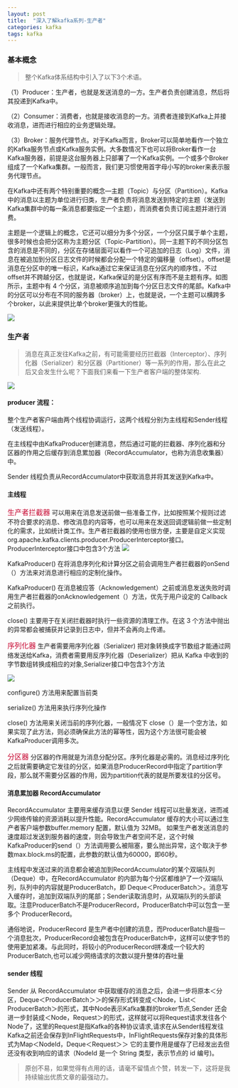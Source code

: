 ```yaml
---
layout: post
title:  "深入了解kafka系列-生产者"
categories: kafka
tags: kafka
---
```




### 基本概念

> 整个Kafka体系结构中引入了以下3个术语。

 （1）Producer：生产者，也就是发送消息的一方。生产者负责创建消息，然后将其投递到Kafka中。

 （2）Consumer：消费者，也就是接收消息的一方。消费者连接到Kafka上并接收消息，进而进行相应的业务逻辑处理。

<!--more-->
 （3）Broker：服务代理节点。对于Kafka而言，Broker可以简单地看作一个独立的Kafka服务节点或Kafka服务实例。大多数情况下也可以将Broker看作一台Kafka服务器，前提是这台服务器上只部署了一个Kafka实例。一个或多个Broker组成了一个Kafka集群。一般而言，我们更习惯使用首字母小写的broker来表示服务代理节点。


  在Kafka中还有两个特别重要的概念—主题（Topic）与分区（Partition）。Kafka中的消息以主题为单位进行归类，生产者负责将消息发送到特定的主题（发送到Kafka集群中的每一条消息都要指定一个主题），而消费者负责订阅主题并进行消费。

  主题是一个逻辑上的概念，它还可以细分为多个分区，一个分区只属于单个主题，很多时候也会把分区称为主题分区（Topic-Partition）。同一主题下的不同分区包含的消息是不同的，分区在存储层面可以看作一个可追加的日志（Log）文件，消息在被追加到分区日志文件的时候都会分配一个特定的偏移量（offset）。offset是消息在分区中的唯一标识，Kafka通过它来保证消息在分区内的顺序性，不过offset并不跨越分区，也就是说，Kafka保证的是分区有序而不是主题有序。如图所示，主题中有 4 个分区，消息被顺序追加到每个分区日志文件的尾部。Kafka中的分区可以分布在不同的服务器（broker）上，也就是说，一个主题可以横跨多个broker，以此来提供比单个broker更强大的性能。

  ![](https://tva1.sinaimg.cn/large/007S8ZIlgy1ggao5l941cj30u00km0zz.jpg
  )



### 生产者

> 消息在真正发往Kafka之前，有可能需要经历拦截器（Interceptor）、序列化器（Serializer）和分区器（Partitioner）等一系列的作用，那么在此之后又会发生什么呢？下面我们来看一下生产者客户端的整体架构.

![](https://tva1.sinaimg.cn/large/007S8ZIlgy1ggall9855yj30wk0qsh18.jpg
)

  #### producer 流程：

  整个生产者客户端由两个线程协调运行，这两个线程分别为主线程和Sender线程（发送线程）。

  在主线程中由KafkaProducer创建消息，然后通过可能的拦截器、序列化器和分区器的作用之后缓存到消息累加器（RecordAccumulator，也称为消息收集器）中。

  Sender 线程负责从RecordAccumulator中获取消息并将其发送到Kafka中。


  #### 主线程

   <font color=#C7063  size=3>生产者拦截器</font> 可以用来在消息发送前做一些准备工作，比如按照某个规则过滤不符合要求的消息、修改消息的内容等，也可以用来在发送回调逻辑前做一些定制化的需求，比如统计类工作。生产者拦截器的使用也很方便，主要是自定义实现 org.apache.kafka.clients.producer.ProducerInterceptor接口。ProducerInterceptor接口中包含3个方法
![](https://tva1.sinaimg.cn/large/007S8ZIlgy1ggaombbbfoj31bk0u0ncu.jpg)

KafkaProducer() 在将消息序列化和计算分区之前会调用生产者拦截器的onSend（）方法来对消息进行相应的定制化操作。

KafkaProducer() 在消息被应答（Acknowledgement）之前或消息发送失败时调用生产者拦截器的onAcknowledgement（）方法，优先于用户设定的 Callback 之前执行。

close() 主要用于在关闭拦截器时执行一些资源的清理工作。在这 3 个方法中抛出的异常都会被捕获并记录到日志中，但并不会再向上传递。

  <font color=#C7063  size=3>序列化器</font> 生产者需要用序列化器（Serializer) 把对象转换成字节数组才能通过网络发送给Kafka，消费者需要用反序列化器（Deserializer）把从 Kafka 中收到的字节数组转换成相应的对象,Serializer接口中包含3个方法

![](https://tva1.sinaimg.cn/large/007S8ZIlgy1ggapcp91uuj31tq0qg113.jpg)

configure() 方法用来配置当前类

serialize() 方法用来执行序列化操作

close() 方法用来关闭当前的序列化器，一般情况下 close（）是一个空方法，如果实现了此方法，则必须确保此方法的幂等性，因为这个方法很可能会被KafkaProducer调用多次。

<font color=#C7063  size=3>分区器</font> 分区器的作用就是为消息分配分区。序列化器是必需的。消息经过序列化之后就需要确定它发往的分区，如果消息ProducerRecord中指定了partition字段，那么就不需要分区器的作用，因为partition代表的就是所要发往的分区号。



  #### 消息累加器 RecordAccumulator

 RecordAccumulator 主要用来缓存消息以便 Sender 线程可以批量发送，进而减少网络传输的资源消耗以提升性能。RecordAccumulator 缓存的大小可以通过生产者客户端参数buffer.memory 配置，默认值为 32MB。
  如果生产者发送消息的速度超过发送到服务器的速度，则会导致生产者空间不足，这个时候KafkaProducer的send（）方法调用要么被阻塞，要么抛出异常，这个取决于参数max.block.ms的配置，此参数的默认值为60000，即60秒。

 主线程中发送过来的消息都会被追加到RecordAccumulator的某个双端队列（Deque）中，在RecordAccumulator 的内部为每个分区都维护了一个双端队列，队列中的内容就是ProducerBatch，即 Deque＜ProducerBatch＞。消息写入缓存时，追加到双端队列的尾部；Sender读取消息时，从双端队列的头部读取。注意ProducerBatch不是ProducerRecord，ProducerBatch中可以包含一至多个 ProducerRecord。

 通俗地说，ProducerRecord 是生产者中创建的消息，而ProducerBatch是指一个消息批次，ProducerRecord会被包含在ProducerBatch中，这样可以使字节的使用更加紧凑。与此同时，将较小的ProducerRecord拼凑成一个较大的ProducerBatch,也可以减少网络请求的次数以提升整体的吞吐量

  #### sender 线程

 Sender 从 RecordAccumulator 中获取缓存的消息之后，会进一步将原本＜分区，Deque＜ProducerBatch＞＞的保存形式转变成＜Node，List＜ ProducerBatch＞的形式，其中Node表示Kafka集群的broker节点,Sender 还会进一步封装成＜Node，Request＞的形式，这样就可以将Request请求发往各个Node了，这里的Request是指Kafka的各种协议请求,请求在从Sender线程发往Kafka之前还会保存到InFlightRequests中，InFlightRequests保存对象的具体形式为Map＜NodeId，Deque＜Request＞＞
 它的主要作用是缓存了已经发出去但还没有收到响应的请求（NodeId 是一个 String 类型，表示节点的 id 编号)。


> 原创不易，如果觉得有点用的话，请毫不留情点个赞，转发一下，这将是我持续输出优质文章的最强动力。

